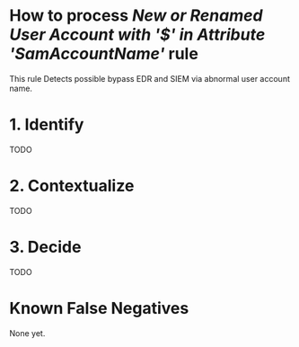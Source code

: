 # How to process *New or Renamed User Account with '$' in Attribute 'SamAccountName'* rule
This rule Detects possible bypass EDR and SIEM via abnormal user account name.

# 1. Identify
TODO

# 2. Contextualize
TODO

# 3. Decide
TODO

# Known False Negatives
None yet.
